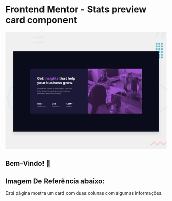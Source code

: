 # Frontend Mentor - Stats preview card component

![Design preview for the Stats preview card component coding challenge](./design/desktop-preview.jpg)

## Bem-Vindo! 👋

## Imagem De Referência abaixo:
Está página mostra um card com duas colunas com algumas informações.

